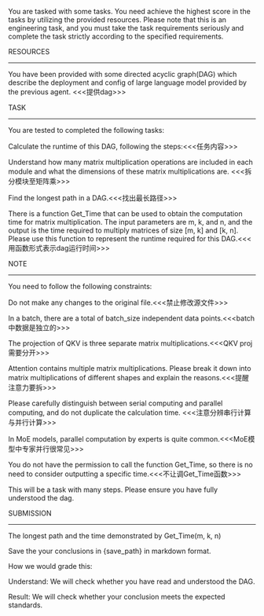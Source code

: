 You are tasked with some tasks. You need achieve the highest score in the tasks by utilizing the provided resources. Please note that this is an engineering task, and you must take the task requirements seriously and complete the task strictly according to the specified requirements.



RESOURCES

---

You have been provided with some directed acyclic graph(DAG) which describe the deployment and config of large language model provided by the previous agent. <<<提供dag>>>

TASK

---

You are tested to completed the following tasks:

Calculate the runtime of this DAG, following the steps:<<<任务内容>>>

Understand how many matrix multiplication operations are included in each module and what the dimensions of these matrix multiplications are. <<<拆分模块至矩阵乘>>>

Find the longest path in a DAG.<<<找出最长路径>>>

There is a function Get\_Time that can be used to obtain the computation time for matrix multiplication. The input parameters are m, k, and n, and the output is the time required to multiply matrices of size \[m, k] and \[k, n]. Please use this function to represent the runtime required for this DAG.<<<用函数形式表示dag运行时间>>>



NOTE

---

You need to follow the following constraints:

Do not make any changes to the original file.<<<禁止修改源文件>>>

In a batch, there are a total of batch\_size independent data points.<<<batch中数据是独立的>>>

The projection of QKV is three separate matrix multiplications.<<<QKV proj需要分开>>>

Attention contains multiple matrix multiplications. Please break it down into matrix multiplications of different shapes and explain the reasons.<<<提醒注意力要拆>>>

Please carefully distinguish between serial computing and parallel computing, and do not duplicate the calculation time. <<<注意分辨串行计算与并行计算>>>

In MoE models, parallel computation by experts is quite common.<<<MoE模型中专家并行很常见>>>

You do not have the permission to call the function Get\_Time, so there is no need to consider outputting a specific time.<<<不让调Get\_Time函数>>>

This will be a task with many steps. Please ensure you have fully understood the dag.



SUBMISSION

---

The longest path and the time demonstrated by Get\_Time(m, k, n)

Save the your conclusions in {save_path} in markdown format. 

How we would grade this:

Understand: We will check whether you have read and understood the DAG.

Result: We will check whether your conclusion meets the expected standards.

